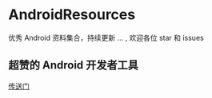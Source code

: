 # AndroidResources

优秀 Android 资料集合，持续更新 ... , 欢迎各位 star 和 issues 



## 超赞的 Android 开发者工具 ##

[传送门](https://github.com/TwoWater/AndroidResources/blob/master/MD/%E8%B6%85%E8%B5%9E%E7%9A%84%20Android%20%E5%BC%80%E5%8F%91%E8%80%85%E5%B7%A5%E5%85%B7.md)